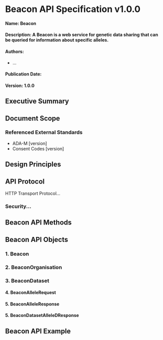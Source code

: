# Beacon API Specification v1.0.0

#### Name: Beacon
#### Description: A Beacon is a web service for genetic data sharing that can be queried for information about specific alleles.

#### Authors:
- ...

#### Publication Date: 
#### Version: 1.0.0

## Executive Summary

## Document Scope 

### Referenced External Standards
- ADA-M [version]
- Consent Codes [version]

## Design Principles


## API Protocol

HTTP Transport Protocol...

### Security...

## Beacon API Methods



## Beacon API Objects

### 1. Beacon 

### 2. BeaconOrganisation 

### 3. BeaconDataset

#### 4. BeaconAlleleRequest

#### 5. BeaconAlleleResponse

#### 5. BeaconDatasetAlleleDResponse


## Beacon API Example
